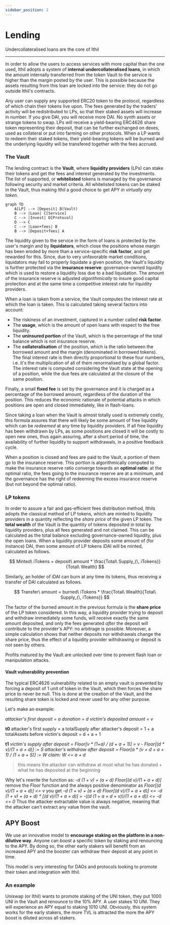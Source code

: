 ```yaml
---
sidebar_position: 2
---
```


# Lending
Undercollateralised loans are the core of Ithil

---

In order to allow the users to access services with more capital than the one used, Ithil adopts a system of **internal undercollateralised loans**, in which the amount internally transferred from the token Vault to the service is higher than the margin posted by the user. This is possible because the assets resulting from this loan are locked into the service: they do not go outside Ithil's contracts.


Any user can supply any supported ERC20 token to the protocol, regardless of which chain their tokens live upon. The fees generated by the traders' activity will be redistributed to LPs, so that their staked assets will increase in number. If you give DAI, you will receive more DAI. No synth assets or strange tokens to swap.
LPs will receive a yield-bearing ERC4626 share token representing their deposit, that can be further exchanged on dexes, used as collateral or put into farming on other protocols. When a LP wants to redeem their staked tokens, their yield-bearing tokens will be burned and the underlying liquidity will be transfered together with the fees accrued.

### The Vault

The lending contract is the **Vault**, where **liquidity providers** (LPs) can stake their tokens and get the fees and interest generated by the investments. The list of supported, or **whitelisted** tokens is managed by the governance following security and market criteria. All whitelisted tokens can be staked in the Vault, thus making Ithil a good choice to get APY *in virtually any token*.

```mermaid
graph TD
    A[LP] --> |Deposit| B(Vault)
    B --> |Loan| C[Service]
    C --> |Invest| D[Protocol]
    D --> C
    C --> |Loan+fees| B
    B --> |Deposit+fees| A
```

The liquidity given to the service in the form of loans is protected by the user's margin and by **liquidators**, which close the positions whose margin has been eroded by more than a service-specific **risk factor**, and get rewarded for this. Since, due to very unfavorable market conditions, liquidators may fail to properly liquidate a given position, the Vault's liquidity is further protected via the **insurance reserve**: governance-owned liquidity which is used to restore a liquidity loss due to a bad liquidation. The amount of the insurance reserve is adjusted *algorithmically* to insure good capital protection and at the same time a competitive interest rate for liquidity providers.

When a loan is taken from a service, the Vault computes the interest rate at which the loan is taken. This is calculated taking several factors into account:
- The riskiness of an investment, captured in a number called **risk factor**. 
- The **usage**, which is the amount of open loans with respect to the free liquidity.
- The **uninsured portion** of the Vault, which is the percentage of the total balance which is not insurance reserve.
- The **collateralisation** of the position, which is the ratio between the borrowed amount and the margin (denominated in borrowed tokens).
The final interest rate is then directly proportional to these four numbers, i.e. it's the multiplication of all of them renormalised by a global factor. The interest rate is computed considering the Vault state at the opening of a position, while the due fees are calculated at the closure of the same position.

Finally, a small **fixed fee** is set by the governance and it is charged as a percentage of the borrowed amount, regardless of the duration of the position. This reduces the economic rationale of potential attacks in which positions are open and closed immediately, like in flash-loans.

Since taking a loan when the Vault is almost totally used is extremely costly, this formula assures that there will likely be some amount of free liquidity which can be *redeemed* at any time by liquidity providers. If all free liquidity has been withdrawn by LPs, as some positions are closed it will be costly to open new ones, thus again assuring, after a short period of time, the availability of further liquidity to support withdrawals, in a positive feedback cycle.

When a position is closed and fees are paid to the Vault, a portion of them go to the insurance reserve. This portion is algorithmically computed to make the insurance reserve ratio converge towards an **optimal ratio**: at the optimal ratio, the fees going to the insurance reserve are at a minimum, and the governance has the right of redeeming the excess insurance reserve (but not beyond the optimal ratio).

### LP tokens

In order to assure a fair and gas-efficient fees distribution method, Ithils adopts the classical method of LP tokens, which are minted to liquidity providers in a quantity reflecting the *share price* of the given LP token. The **total wealth** of the Vault is the quantity of tokens deposited in total by liquidity providers, plus all fees generated and not claimed. This can be calculated as the total balance excluding governance-owned liquidity, plus the open loans. When a liquidity provider deposits some amount of (for instance) DAI, then some amount of LP tokens iDAI will be minted, calculated as follows.

$$
Minted\ iTokens = deposit\ amount * \frac{Total\ Supply_{\, iTokens}}{Total\ Wealth}
$$

Similarly, an holder of iDAI can burn at any time its tokens, thus receiving a transfer of DAI calculated as follows.

$$
Transfer\ amount = burned\ iTokens * \frac{Total\ Wealth}{Total\ Supply_{\, iTokens}}
$$

The factor of the burned amount in the previous formula is the **share price** of the LP token considered.
In this way, a liquidity provider trying to deposit and withdraw immediately some funds, will receive exactly the same amount deposited, and only the fees generated *after* the deposit will contribute to the provider's APY: no arbitrage is possible. Moreover, a simple calculation shows that neither deposits nor withdrawals change the share price, thus the effect of a liquidity provider withdrawing or deposit is not seen by others.

Profits matured by the Vault are unlocked over time to prevent flash loan or manipulation attacks.

#### Vault vulnerability prevention
The typical ERC4626 vulnerability related to an empty vault is prevented by forcing a deposit of 1 unit of token in the Vault, which then forces the share price to never be null. This is done at the creation of the Vault, and the resulting share token is locked and never used for any other purpose.

Let's make an example:

*attacker's first deposit = a*
*donation = d*
*victim's deposited amount = v*

**t0**
attacker's first supply = a
totalSupply after attacker's deposit = 1 + a 
totalAssets before victim's deposit = d + a + 1

**t1**
*victim's supply after deposit = Floor[v * (1+a) / (d + a + 1)] = v - Floor[(d * v)/(1 + a + d)] := S*
*attacker's withdraw after deposit = Floor[a * (v + d + a + 1) / (1 + a + S)] := W*
*claim: W <= a + d*
> this means the attacker can withdraw at most what he has donated + what he has deposited at the beginning

Why
let's rewrite the function as:
*-d (1 + v) + (a + d) Floor[(d v)/(1 + a + d)]*
remove the *Floor* function and the always positive denominator as *Floor[(d v)/(1 + a + d)] <= v*
you get
*-d (1 + v) + (a + d) Floor[(d v)/(1 + a + d)] <= -d (1 + v) + (a + d) * [(d v)/(1 + a + d)] = -((d (1 + a + d + v))/(1 + a + d)) <= -d <= 0*
Thus the attacker extractable value is always negative, meaning that the attacker can't extract any value from the vault.

## APY Boost
We use an innovative model to **encourage staking on the platform in a non-dilutive way**.
Anyone can *boost* a specific token by staking and renouncing to the APY. By doing so, the other early stakers will benefit from an increased APY and the booster can withdraw their deposit at any point in time.

This model is very interesting for DAOs and protocols looking to promote their token and integration with Ithil.

### An example
Uniswap (or Ithil) wants to promote staking of the UNI token, they put 1000 UNI in the Vault and renounce to the 10% APY. A user stakes 10 UNI. They will experience an APY equal to staking 1010 UNI. Obviously, this system works for the early stakers, the more TVL is attracted the more the APY boost is diluted across all stakers.
